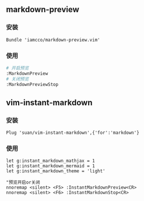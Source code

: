 ## markdown-preview

### 安装

```vim
Bundle 'iamcco/markdown-preview.vim'
```

### 使用

```bash
# 开启预览
:MarkdownPreview
# 关闭预览
:MarkdownPreviewStop
```

## vim-instant-markdown

### 安装

```vim
Plug 'suan/vim-instant-markdown',{'for':'markdown'}
```

### 使用

```vim
let g:instant_markdown_mathjax = 1
let g:instant_markdown_mermaid = 1
let g:instant_markdown_theme = 'light'

"预览开启or关闭
nnoremap <silent> <F5> :InstantMarkdownPreview<CR>
nnoremap <silent> <F6> :InstantMarkdownStop<CR>
```

